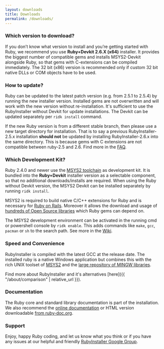 ```yaml
---
layout: downloads
title: Downloads
permalink: /downloads/
---
```

### Which version to download?

If you don’t know what version to install and you’re getting started with Ruby, we recommend you use <b>Ruby+Devkit 2.6.X (x64)</b> installer.
It provides the biggest number of compatible gems and installs MSYS2-Devkit alongside Ruby, so that gems with C-extensions can be compiled immediately.
The 32 bit (x86) version is recommended only if custom 32 bit native DLLs or COM objects have to be used.


### How to update?

Ruby can be updated to the latest patch version (e.g. from 2.5.1 to 2.5.4) by running the new installer version.
Installed gems are not overwritten and will work with the new version without re-installation.
It's sufficient to use the RubyInstaller without Devkit for update installations.
The Devkit can be updated separately per `ridk install` command.

If the new Ruby version is from a different stable branch, then please use a new target directory for installation.
That is to say a previous RubyInstaller-2.5.x installation <b>should not</b> be updated by installing RubyInstaller-2.6.x into the same directory.
This is because gems with C extensions are not compatible between ruby-2.5 and 2.6.
Find more in the [FAQ](https://github.com/oneclick/rubyinstaller2/wiki/FAQ#user-content-update-install).


### Which Development Kit?

Ruby 2.4.0 and newer use the [MSYS2 toolchain](http://www.msys2.org) as development kit.
It is bundled into the <b>Ruby+Devkit</b> installer version as a selectable component, so that no additional downloads/installs are required.
When using the Ruby without Devkit version, the MSYS2 Devkit can be installed separately by running `ridk install`.

MSYS2 is required to build native C/C++ extensions for Ruby and is necessary for [Ruby on Rails](http://rubyonrails.org/).
Moreover it allows the download and usage of [hundreds of Open Source libraries](https://github.com/Alexpux/MINGW-packages) which Ruby gems can depend on.

The MSYS2 development environment can be activated in the running cmd or powershell console by `ridk enable`.
This adds commands like `make`, `gcc`, `pacman` or `sh` to the search path.
See more in the [Wiki](https://github.com/oneclick/rubyinstaller2/wiki/The-ridk-tool).


### Speed and Convenience

RubyInstaller is compiled with the latest GCC at the release date.
The installed ruby is a native Windows application but combines this with the rich UNIX toolset of [MSYS2](http://www.msys2.org) and the [large repository of MINGW libraries](https://github.com/Alexpux/MINGW-packages).

Find more about RubyInstaller and it's alternatives [here]({{ "/about/comparison" | relative_url }}).

### Documentation

The Ruby core and standard library documentation is part of the installation.
We also recommend the [online documentation](https://ruby-doc.org/) or HTML version downloadable [from ruby-doc.org](https://ruby-doc.org/downloads/).

### Support

Enjoy, happy Ruby coding, and let us know what you think or if you have any issues at our helpful and friendly
[RubyInstaller Google Group](http://groups.google.com/group/rubyinstaller).
